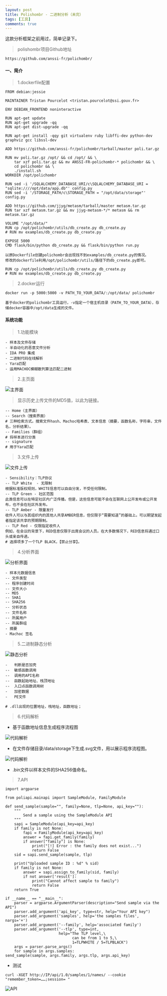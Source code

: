 ```yaml
---
layout: post
title: Polishombr - 二进制分析（未完）
tags: [工具]
comments: true
---
```


这款分析框架之前用过，简单记录下。

> polishombr项目Github地址


```
https://github.com/anssi-fr/polichombr/
```

#### 一、简介

> 1.dockerfile配置

```
FROM debian:jessie

MAINTAINER Tristan Pourcelot <tristan.pourcelot@ssi.gouv.fr>

ENV DEBIAN_FRONTEND noninteractive

RUN apt-get update
RUN apt-get upgrade -qq
RUN apt-get dist-upgrade -qq

RUN apt-get install -qqy git virtualenv ruby libffi-dev python-dev graphviz gcc libssl-dev

ADD https://github.com/anssi-fr/polichombr/tarball/master poli.tar.gz

RUN mv poli.tar.gz /opt/ && cd /opt/ && \
	tar xzf poli.tar.gz && mv ANSSI-FR-polichombr-* polichombr && \
	cd polichombr && \
	./install.sh
WORKDIR /opt/polichombr

RUN sed -i '/SQLALCHEMY_DATABASE_URI/c\SQLALCHEMY_DATABASE_URI = "sqlite:////opt/data/app.db"' config.py
RUN sed -i '/STORAGE_PATH/c\STORAGE_PATH = "/opt/data/storage"' config.py

ADD https://github.com/jjyg/metasm/tarball/master metasm.tar.gz
RUN tar xzf metasm.tar.gz && mv jjyg-metasm-*/* metasm && rm metasm.tar.gz

VOLUME "/opt/data/"
RUN cp /opt/polichombr/utils/db_create.py db_create.py
# RUN mv examples/db_create.py db_create.py

EXPOSE 5000
CMD flask/bin/python db_create.py && flask/bin/python run.py

```
```
以原Dockerfile创建polichombr会出现找不到examples/db_create.py的情况。
修改的dockerfile利用/opt/polichombr/utils/路径下的db_create.py即可。

RUN cp /opt/polichombr/utils/db_create.py db_create.py
# RUN mv examples/db_create.py db_create.py
```

> 2.docker运行

```
docker run -p 5000:5000 -v PATH_TO_YOUR_DATA/:/opt/data/ polichombr
```

```
基于docker的polichombr工具运行，-v指定一个宿主机目录（PATH_TO_YOUR_DATA），存储docker容器中/opt/data生成的文件。
```

#### 系统功能

> 1.功能模块

```
- 样本及文件存储
- 半自动化的恶意文件分析
- IDA PRO 集成
- 二进制代码在线解析
- Yara匹配
- 运用MACHOC模糊散列算法匹配二进制
```

> 2.主页面

![主界面](https://cijian00.github.io/img/polichombr/1.png)



> 显示历史上传文件的MD5值，以此为链接。

```
-- Home（主界面）
-- Search（搜索界面）
# 三种检索方式。搜索文件hash、Machoc哈希表、文本信息（摘要，函数名称，字符串，文件名，分析结果）。
-- Families（群组）
# 将样本进行分类
-- signature
# 用于Yara匹配
```

>3.文件上传

![文件上传](https://cijian00.github.io/img/polichombr/2.png)

```
- Sensibility：TLP协议
-- TLP White  - 无限制
根据标准版权规则，WHITE信息可以自由分发，不受任何限制。
-- TLP Green - 社区范围
此类信息可以在特定社区内广泛传播。但是，这些信息可能不会在互联网上公开发布或公开发布，也不会在社区外发布。
-- TLP Amber - 限量发行
收件人可以与其组织内的其他人共享AMBER信息，但仅限于“需要知道”的基础上。可以期望发起者指定该共享的预期限制。
-- TLP Red - 仅限指定收件人
例如，在会议的背景下，RED信息仅限于出席会议的人员。在大多数情况下，RED信息将通过口头或亲自传递。
# 选择项多了一个TLP BLACK，【禁止分享】。
```

>4.分析界面

![分析界面](https://cijian00.github.io/img/polichombr/3.png)

```
- 样本元数据信息
-- 文件类型
-- 程序创建时间
-- 文件大小
-- MD5
-- SHA1
-- SHA256
-- 分析状态
-- 文件名称
-- 所属用户
-- 所属群组
- 摘要
- Machoc 签名
```

>5.二进制静态分析

![静态分析](https://cijian00.github.io/img/polichombr/4.png)

```
-	判断是否加壳
--	敏感函数调用
--	调用的API名称
--	函数起始地址、栈顶地址
--	入口点函数调用树
-	加密数据
-	PE文件

# .dll出现的位置地址，栈地址，函数地址；
```

>6.代码解析

- 基于函数地址信息生成程序流程图

![代码解析](https://cijian00.github.io/img/polichombr/5.png)

- 在文件存储目录/data/storage下生成.svg文件，用以展示程序流程图。

![代码解析](https://cijian00.github.io/img/polichombr/6.png)

- .bin文件以样本文件的SHA256值命名。

>7.API

```
import argparse

from poliapi.mainapi import SampleModule, FamilyModule

def send_sample(sample="", family=None, tlp=None, api_key=""):
    """
        Send a sample using the SampleModule API
    """
    sapi = SampleModule(api_key=api_key)
    if family is not None:
        fapi = FamilyModule(api_key=api_key)
        answer = fapi.get_family(family)
        if answer["family"] is None:
            print("[!] Error : the family does not exist...")
            return False
    sid = sapi.send_sample(sample, tlp)

    print("Uploaded sample ID : %d" % sid)
    if family is not None:
        answer = sapi.assign_to_family(sid, family)
        if not answer['result']:
            print("Cannot affect sample to family")
            return False
    return True

if __name__ == "__main__":
    parser = argparse.ArgumentParser(description="Send sample via the API")
    parser.add_argument('api_key', type=str, help="Your API key")
    parser.add_argument('samples', help='the samples files', nargs='+')
    parser.add_argument('--family', help='associated family')
    parser.add_argument('--tlp', type=int,
                        help="The TLP level,\
                              can be from 1 to 5,\
                              1=TLPWHITE / 5=TLPBLACK")
    args = parser.parse_args()
    for sample in args.samples:
send_sample(sample, args.family, args.tlp, args.api_key)
```
- 测试
```
curl -XGET http://IP/api/1.0/samples/1/names/ --cookie "remember_token=……;session= "
```

![API](https://cijian00.github.io/img/polichombr/7.png)
